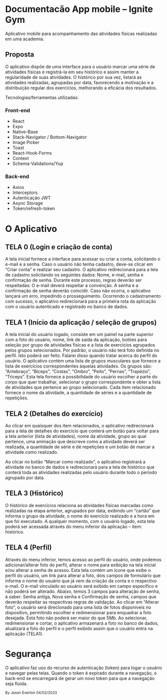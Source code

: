 # **Documentacão App mobile – Ignite Gym**
Aplicativo mobile para acompanhamento das atividades físicas realizadas em uma academia.

## Proposta
O aplicativo dispõe de uma interface para o usuário marcar uma série de atividades físicas e registrá-la em seu histórico e assim manter a regularidade de suas atividades. O histórico por sua vez, listará as atividades realizadas, agrupadas por data, favorecendo a motivação e a distribuição regular dos exercícios, melhorando a eficácia dos resultados.

Tecnologias/ferramentas utilizadas:
### Front-end
- React
- Expo
- Native-Base
- Stack-Navigator / Bottom-Navigator
- Image Picker
- Toast
- React-Hook-Forms
- Context
- Schema-Validations/Yup

### Back-end
- Axios
- Interceptors
- Autenticação JWT
- Async Storage
- Token/refresh-token


# O Aplicativo

## TELA 0 (Login e criação de conta)
A tela inicial fornece a interface para acessar ou criar a conta, solicitando o e-mail e a senha. Caso o usuário não tenha cadastro, deve-se clicar em “Criar conta” e realizar seu cadastro. O aplicativo redirecionará para a tela de cadastro solicitando os seguintes dados:
Nome, e-mail, senha e confirmação de senha.
Durante este processo, regras deverão ser respeitadas:
O e-mail deverá respeitar a convenção.
A senha e a confirmação de senha deverão coincidir. Caso não ocorra, o aplicativo lançará um erro, impedindo o prosseguimento.
Ocorrendo o cadastramento com sucesso, o aplicativo redirecionará para a primeira rota da aplicação com o usuário autenticado e registrado no banco de dados.

## TELA 1 (Início da aplicação / seleção de grupos)
A tela inicial do usuário logado, consiste em um painel na parte superior com a foto do usuário, nome, link de saída da aplicação, botões para seleção por grupo de atividades físicas e a lista de exercícios agrupados pelos grupos selecionados.
Por padrão, o usuário não terá foto definida no perfil. Isto poderá ser feito. Falarei disso quando tratar acerca do perfil do usuário.
O aplicativo contém uma lista de grupos musculares que fornece a lista de exercícios correspondentes àquelas atividades. 
Os grupos são: “Antebraço”, “Bíceps”, “Costas”, “Ombro”, “Peito”, “Pernas”, “Trapézio”, “Tríceps”.
Esta tela fornece a possibilidade do usuário escolher a parte do corpo que quer trabalhar, selecionar o grupo correspondente e obter a lista de atividades que pertence ao grupo selecionado.
Cada item relacionado fornece o nome da atividade, a quantidade de séries e a quantidade de repetições.



## TELA  2 (Detalhes do exercício)
Ao clicar em quaisquer dos item relacionados, o aplicativo redirecionará para a tela de detalhes do exercício que conterá um botão para voltar para a tela anterior (lista de atividades), nome da atividade, grupo ao qual pertence, uma animação que descreve como a atividade deverá ser realizada, a quantidade de série e de repetições e um botão de marcar a atividade como realizado.

Ao clicar no botão “Marcar como realizado”, o aplicativo registrará a atividade no banco de dados e redirecionará para a tela de histórico que conterá toda as atividades realizadas pelo usuário durante todo o período agrupado por data.

## TELA 3 (Histórico)
O histórico de exercícios relaciona as atividades físicas marcadas como realizadas na etapa anterior, agrupados por data, exibindo um “cartão” que informa o grupo da atividade, o nome do exercício realizado e a hora em que foi executado.
A qualquer momento, com o usuário logado, esta tela poderá ser acessada através do menu inferior da aplicação – item: histórico.

## TELA 4 (Perfil)
Através do menu inferior, temos acesso ao perfil do usuário, onde podemos adicionar/alterar foto do perfil, alterar o nome para exibição na tela inicial e/ou alterar a senha de acesso.
Esta tela contém um ícone que exibe o perfil do usuário, um link para alterar a foto, dois campos de formulário que informa o nome do usuário que já vem da criação da conta e o respectivo e-mail.
O e-mail vinculado ao usuário será exibido em campo específico e não poderá ser alterado. 
Abaixo, temos 3 campos para alteração de senha, à saber: Senha antiga, Nova senha e Confirmação de senha, campos que deverão respeitar as respectivas regras de validação.
Ao clicar em “Alterar foto”, o usuário será direcionado para uma lista de fotos disponíveis no dispositivo, permitindo escolher e redimensionar para enquadrar a foto desejada. Esta foto não poderá ser maior do que 5Mb. 
Ao selecionar, redimensionar e cortar, o aplicativo armazenará a foto no banco de dados, atualizará a foto do perfil e o perfil exibido assim que o usuário entra na aplicação (TELA1). 


# Segurança
O aplicativo faz uso do recurso de autenticação (token) para logar o usuário e navegar pelas telas. Quando o token é expirado durante a navegação, o back-end se encarregará de gerar um novo token para que a navegação seja fluida.

<sub> By Jason Everton 04/02/2023 </sub>
